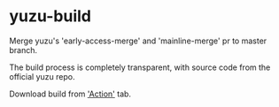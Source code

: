 # yuzu-build
Merge yuzu's 'early-access-merge' and 'mainline-merge' pr to master branch.

The build process is completely transparent, with source code from the official yuzu repo.

Download build from ['Action'](https://github.com/zhongfly/yuzu-build/actions) tab.
